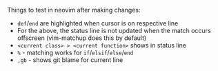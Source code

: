 Things to test in neovim after making changes:

- `def`/`end` are highlighted when cursor is on respective line
- For the above, the status line is not updated when the match occurs offscreen
	(vim-matchup does this by default)
- `<current class> > <current function>` shows in status line
- `%` - matching works for `if`/`elsif`/`else`/`end`
- `,gb` - shows git blame for current line
